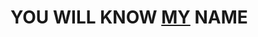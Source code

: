 # YOU WILL KNOW [MY](https://rudytues.day) NAME

<!---
rudytues-day/rudytues-day is a ✨ special ✨ repository because its `README.md` (this file) appears on your GitHub profile.
You can click the Preview link to take a look at your changes.
--->
